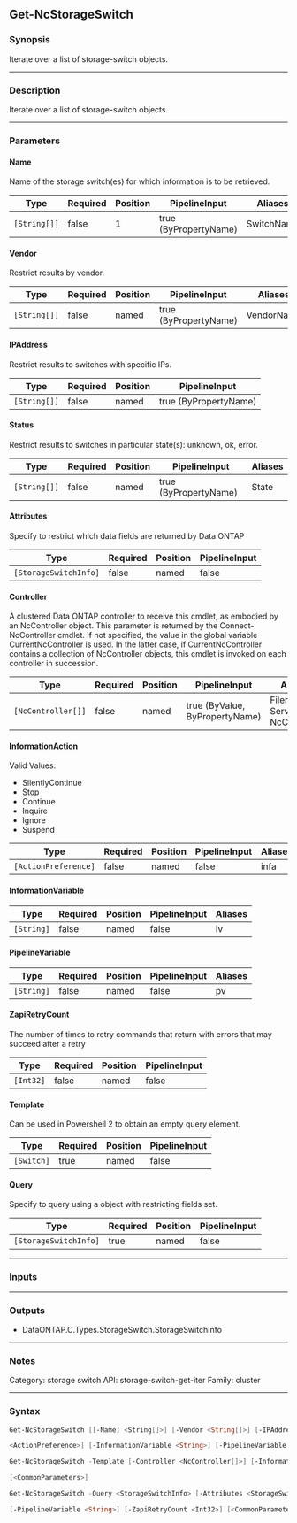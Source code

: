 Get-NcStorageSwitch
-------------------

### Synopsis
Iterate over a list of storage-switch objects.

---

### Description

Iterate over a list of storage-switch objects.

---

### Parameters
#### **Name**
Name of the storage switch(es) for which information is to be retrieved.

|Type        |Required|Position|PipelineInput        |Aliases   |
|------------|--------|--------|---------------------|----------|
|`[String[]]`|false   |1       |true (ByPropertyName)|SwitchName|

#### **Vendor**
Restrict results by vendor.

|Type        |Required|Position|PipelineInput        |Aliases   |
|------------|--------|--------|---------------------|----------|
|`[String[]]`|false   |named   |true (ByPropertyName)|VendorName|

#### **IPAddress**
Restrict results to switches with specific IPs.

|Type        |Required|Position|PipelineInput        |
|------------|--------|--------|---------------------|
|`[String[]]`|false   |named   |true (ByPropertyName)|

#### **Status**
Restrict results to switches in particular state(s): unknown, ok, error.

|Type        |Required|Position|PipelineInput        |Aliases|
|------------|--------|--------|---------------------|-------|
|`[String[]]`|false   |named   |true (ByPropertyName)|State  |

#### **Attributes**
Specify to restrict which data fields are returned by Data ONTAP

|Type                 |Required|Position|PipelineInput|
|---------------------|--------|--------|-------------|
|`[StorageSwitchInfo]`|false   |named   |false        |

#### **Controller**
A clustered Data ONTAP controller to receive this cmdlet, as embodied by an NcController object.  This parameter is returned by the Connect-NcController cmdlet.  If not specified, the value in the global variable CurrentNcController is used.  In the latter case, if CurrentNcController contains a collection of NcController objects, this cmdlet is invoked on each controller in succession.

|Type              |Required|Position|PipelineInput                 |Aliases                          |
|------------------|--------|--------|------------------------------|---------------------------------|
|`[NcController[]]`|false   |named   |true (ByValue, ByPropertyName)|Filer<br/>Server<br/>NcController|

#### **InformationAction**

Valid Values:

* SilentlyContinue
* Stop
* Continue
* Inquire
* Ignore
* Suspend

|Type                |Required|Position|PipelineInput|Aliases|
|--------------------|--------|--------|-------------|-------|
|`[ActionPreference]`|false   |named   |false        |infa   |

#### **InformationVariable**

|Type      |Required|Position|PipelineInput|Aliases|
|----------|--------|--------|-------------|-------|
|`[String]`|false   |named   |false        |iv     |

#### **PipelineVariable**

|Type      |Required|Position|PipelineInput|Aliases|
|----------|--------|--------|-------------|-------|
|`[String]`|false   |named   |false        |pv     |

#### **ZapiRetryCount**
The number of times to retry commands that return with errors that may succeed after a retry

|Type     |Required|Position|PipelineInput|
|---------|--------|--------|-------------|
|`[Int32]`|false   |named   |false        |

#### **Template**
Can be used in Powershell 2 to obtain an empty query element.

|Type      |Required|Position|PipelineInput|
|----------|--------|--------|-------------|
|`[Switch]`|true    |named   |false        |

#### **Query**
Specify to query using a object with restricting fields set.

|Type                 |Required|Position|PipelineInput|
|---------------------|--------|--------|-------------|
|`[StorageSwitchInfo]`|true    |named   |false        |

---

### Inputs

---

### Outputs
* DataONTAP.C.Types.StorageSwitch.StorageSwitchInfo

---

### Notes
Category: storage switch
API: storage-switch-get-iter
Family: cluster

---

### Syntax
```PowerShell
Get-NcStorageSwitch [[-Name] <String[]>] [-Vendor <String[]>] [-IPAddress <String[]>] [-Status <String[]>] [-Attributes <StorageSwitchInfo>] [-Controller <NcController[]>] [-InformationAction 
```
```PowerShell
<ActionPreference>] [-InformationVariable <String>] [-PipelineVariable <String>] [-ZapiRetryCount <Int32>] [<CommonParameters>]
```
```PowerShell
Get-NcStorageSwitch -Template [-Controller <NcController[]>] [-InformationAction <ActionPreference>] [-InformationVariable <String>] [-PipelineVariable <String>] [-ZapiRetryCount <Int32>] 
```
```PowerShell
[<CommonParameters>]
```
```PowerShell
Get-NcStorageSwitch -Query <StorageSwitchInfo> [-Attributes <StorageSwitchInfo>] [-Controller <NcController[]>] [-InformationAction <ActionPreference>] [-InformationVariable <String>] 
```
```PowerShell
[-PipelineVariable <String>] [-ZapiRetryCount <Int32>] [<CommonParameters>]
```
